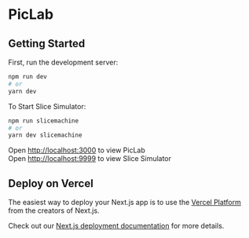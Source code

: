# PicLab

## Getting Started  

First, run the development server:
```bash
npm run dev
# or
yarn dev
```
To Start Slice Simulator:
```bash
npm run slicemachine
# or
yarn dev slicemachine
```

Open [http://localhost:3000](http://localhost:3000) to view PicLab  
Open [http://localhost:9999](http://localhost:9999) to view Slice Simulator 


## Deploy on Vercel

The easiest way to deploy your Next.js app is to use the [Vercel Platform](https://vercel.com/new?utm_medium=default-template&filter=next.js&utm_source=create-next-app&utm_campaign=create-next-app-readme) from the creators of Next.js.

Check out our [Next.js deployment documentation](https://nextjs.org/docs/deployment) for more details.
